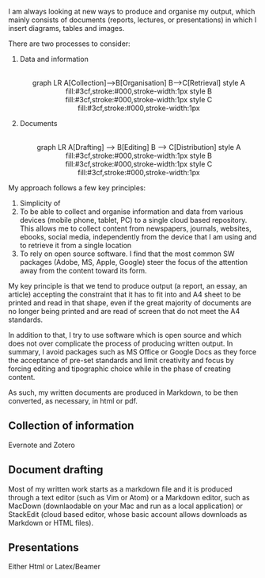 <body>
<script async src="https://unpkg.com/mermaid@8.2.3/dist/mermaid.min.js"></script> 
</body>

I am always looking at new ways to produce and organise my output, which mainly consists of documents (reports, lectures, or presentations) in which I insert diagrams, tables and images.

There are two processes to consider:

1. Data and information
    <center>
    <br>
    <div class="mermaid">
    graph LR
    A[Collection]-->B[Organisation]
    B-->C[Retrieval]
    style A fill:#3cf,stroke:#000,stroke-width:1px
    style B fill:#3cf,stroke:#000,stroke-width:1px
    style C fill:#3cf,stroke:#000,stroke-width:1px
    </div>
    </center>

2. Documents
    <center>
    <br>
    <div class="mermaid">
    graph LR
    A[Drafting] --> B[Editing]
    B --> C[Distribution]
    style A fill:#3cf,stroke:#000,stroke-width:1px
    style B fill:#3cf,stroke:#000,stroke-width:1px
    style C fill:#3cf,stroke:#000,stroke-width:1px
    </div>
    </center>






My approach follows a few key principles:
1. Simplicity of 
2. To be able to collect and organise information and data from various devices (mobile phone, tablet, PC) to a single cloud based repository. This allows me to collect content from newspapers, journals, websites, ebooks, social media, independently from the device that I am using and to retrieve it from a single location
3. To rely on open source software. I find that the most common SW packages (Adobe, MS, Apple, Google) steer the focus of the attention away from the content toward its form.  


My key principle is that we tend to produce output (a report, an essay, an article) accepting the constraint that it has to fit into and A4 sheet to be printed and read in that shape, even if the great majority of documents are no longer being printed and are read of screen that do not meet the A4 standards.

In addition to that, I try to use software which is open source and which does not over complicate the process of producing written output. In summary, I avoid packages such as MS Office or Google Docs as they force the acceptance of pre-set standards and limit creativity and focus by forcing editing and tipographic choice
while in the phase of creating content.

As such, my written documents are produced in Markdown, to be then converted, as necessary, in html or pdf.

## Collection of information

Evernote and Zotero

## Document drafting

Most of my written work starts as a markdown file and it is produced through a text editor (such as Vim or Atom) or a Markdown editor, such as MacDown (downlaodable on your Mac and run as a local application) or StackEdit (cloud based editor, whose basic account allows downloads as Markdown or HTML files).




## Presentations

Either Html or Latex/Beamer

